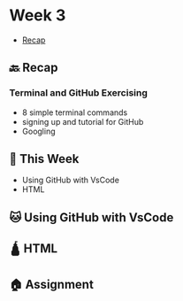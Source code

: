 # Week 3

- [Recap]()

## 🔙 Recap
### Terminal and GitHub Exercising
- 8 simple terminal commands
- signing up and tutorial for GitHub
- Googling

## 📖 This Week
- Using GitHub with VsCode
- HTML

## 🐱 Using GitHub with VsCode

## 🛕 HTML


## 🏠 Assignment